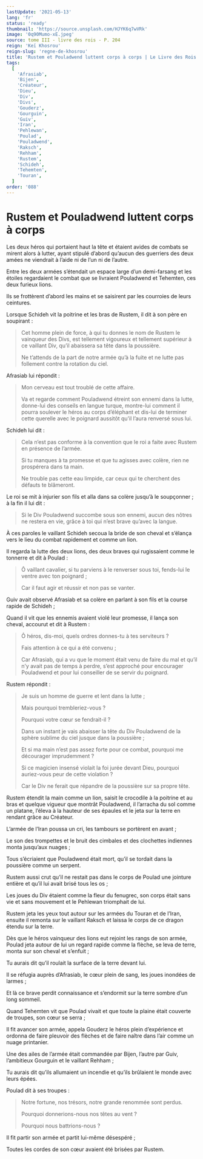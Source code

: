 ```yaml
---
lastUpdate: '2021-05-13'
lang: 'fr'
status: 'ready'
thumbnail: 'https://source.unsplash.com/HJYK6q7wVRk'
image: '0q90Mumo-xE.jpeg'
source: tome III - livre des rois - P. 204
reign: 'Keï Khosrou'
reign-slug: 'regne-de-khosrou'
title: 'Rustem et Pouladwend luttent corps à corps | Le Livre des Rois | Shâhnâmeh'
tags:
  [
    'Afrasiab',
    'Bijen',
    'Créateur',
    'Dieu',
    'Div',
    'Divs',
    'Gouderz',
    'Gourguin',
    'Guiv',
    'Iran',
    'Pehlewan',
    'Poulad',
    'Pouladwend',
    'Raksch',
    'Rehham',
    'Rustem',
    'Schideh',
    'Tehemten',
    'Touran',
  ]
order: '088'
---
```


<!-- LTeX: language=fr -->

# Rustem et Pouladwend luttent corps à corps

Les deux héros qui portaient haut la tête et étaient avides de combats se mirent alors à lutter, ayant stipulé d’abord qu’aucun des guerriers des deux amées ne viendrait à l’aide ni de l’un ni de l’autre.

Entre les deux armées s’étendait un espace large d’un demi-farsang et les étoiles regardaient le combat que se livraient Pouladwend et Tehemten, ces deux furieux lions.

Ils se frottèrent d’abord les mains et se saisirent par les courroies de leurs ceintures.

Lorsque Schideh vit la poitrine et les bras de Rustem, il dit à son père en soupirant :

> Cet homme plein de force, à qui tu donnes le nom de Rustem le vainqueur des Divs, est tellement vigoureux et tellement supérieur à ce vaillant Div, qu’il abaissera sa tête dans la poussière.
>
> Ne t’attends de la part de notre armée qu’à la fuite et ne lutte pas follement contre la rotation du ciel.

Afrasiab lui répondit :

> Mon cerveau est tout troublé de cette affaire.
>
> Va et regarde comment Pouladwend étreint son ennemi dans la lutte, donne-lui des conseils en langue turque, montre-lui comment il pourra soulever le héros au corps d’éléphant et dis-lui de terminer cette querelle avec le poignard aussitôt qu’il l’aura renversé sous lui.

Schideh lui dit :

> Cela n’est pas conforme à la convention que le roi a faite avec Rustem en présence de l’armée.
>
> Si tu manques à ta promesse et que tu agisses avec colère, rien ne prospérera dans ta main.
>
> Ne trouble pas cette eau limpide, car ceux qui te cherchent des défauts te blâmeront.

Le roi se mit à injurier son fils et alla dans sa colère jusqu’à le soupçonner ; à la fin il lui dit :

> Si le Div Pouladwend succombe sous son ennemi, aucun des nôtres ne restera en vie, grâce à toi qui n’est brave qu’avec la langue.

À ces paroles le vaillant Schideh secoua la bride de son cheval et s’élança vers le lieu du combat rapidement et comme un lion.

Il regarda la lutte des deux lions, des deux braves qui rugissaient comme le tonnerre et dit à Poulad :

> Ô vaillant cavalier, si tu parviens à le renverser sous toi, fends-lui le ventre avec ton poignard ;
>
> Car il faut agir et réussir et non pas se vanter.

Guiv avait observé Afrasiab et sa colère en parlant à son fils et la course rapide de Schideh ;

Quand il vit que les ennemis avaient violé leur promesse, il lança son cheval, accourut et dit à Rustem :

> Ô héros, dis-moi, quels ordres donnes-tu à tes serviteurs ?
>
> Fais attention à ce qui a été convenu ;
>
> Car Afrasiab, qui a vu que le moment était venu de faire du mal et qu’il n’y avait pas de temps à perdre, s’est approché pour encourager Pouladwend et pour lui conseiller de se servir du poignard.

Rustem répondit :

> Je suis un homme de guerre et lent dans la lutte ;
>
> Mais pourquoi trembleriez-vous ?
>
> Pourquoi votre cœur se fendrait-il ?
>
> Dans un instant je vais abaisser la tête du Div Pouladwend de la sphère sublime du ciel jusque dans la poussière ;
>
> Et si ma main n’est pas assez forte pour ce combat, pourquoi me décourager imprudemment ?
>
> Si ce magicien insensé violait la foi jurée devant Dieu, pourquoi auriez-vous peur de cette violation ?
>
> Car le Div ne ferait que répandre de la poussière sur sa propre tête.

Rustem étendit la main comme un lion, saisit le crocodile à la poitrine et au bras et quelque vigueur que montrât Pouladwend, il l’arracha du sol comme un platane, l’éleva à la hauteur de ses épaules et le jeta sur la terre en rendant grâce au Créateur.

L’armée de l’Iran poussa un cri, les tambours se portèrent en avant ;

Le son des trompettes et le bruit des cimbales et des clochettes indiennes monta jusqu’aux nuages ;

Tous s’écriaient que Pouladwend était mort, qu’il se tordait dans la poussière comme un serpent.

Rustem aussi crut qu’il ne restait pas dans le corps de Poulad une jointure entière et qu’il lui avait brisé tous les os ;

Les joues du Div étaient comme la fleur du fenugrec, son corps était sans vie et sans mouvement et le Pehlewan triomphait de lui.

Rustem jeta les yeux tout autour sur les armées du Touran et de l’Iran, ensuite il remonta sur le vaillant Raksch et laissa le corps de ce dragon étendu sur la terre.

Dès que le héros vainqueur des lions eut rejoint les rangs de son armée, Poulad jeta autour de lui un regard rapide comme la flèche, se leva de terre, monta sur son cheval et s’enfuit ;

Tu aurais dit qu’il roulait la surface de la terre devant lui.

Il se réfugia auprès d’Afrasiab, le cœur plein de sang, les joues inondées de larmes ;

Et là ce brave perdit connaissance et s’endormit sur la terre sombre d’un long sommeil.

Quand Tehemten vit que Poulad vivait et que toute la plaine était couverte de troupes, son cœur se serra ;

Il fit avancer son armée, appela Gouderz le héros plein d’expérience et ordonna de faire pleuvoir des flèches et de faire naître dans l’air comme un nuage printanier.

Une des ailes de l’armée était commandée par Bijen, l’autre par Guiv, l’ambitieux Gourguin et le vaillant Rehham ;

Tu aurais dit qu’ils allumaient un incendie et qu’ils brûlaient le monde avec leurs épées.

Poulad dit à ses troupes :

> Notre fortune, nos trésors, notre grande renommée sont perdus.
>
> Pourquoi donnerions-nous nos têtes au vent ?
>
> Pourquoi nous battrions-nous ?

Il fit partir son armée et partit lui-même désespéré ;

Toutes les cordes de son cœur avaient été brisées par Rustem.
